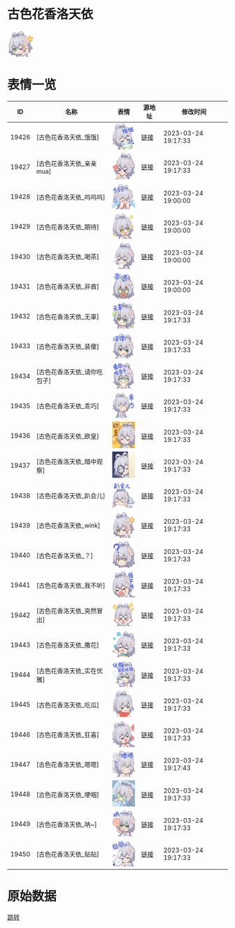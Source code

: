 # 古色花香洛天依

<img src="./cover.png" height="60" alt="cover" />

# 表情一览

|ID|名称|表情|源地址|修改时间|
|----|----|----|----|----|
|19426|[古色花香洛天依_饿饿]|<img src="./pic/019426_%5B古色花香洛天依_饿饿%5D.png" height="60" alt="饿饿"/>|[链接](https://i0.hdslb.com/bfs/garb/item/950cc2b2797eb0d8e3a2f88f8c020afd6685e279.png)|2023-03-24 19:17:33|
|19427|[古色花香洛天依_亲亲mua]|<img src="./pic/019427_%5B古色花香洛天依_亲亲mua%5D.png" height="60" alt="亲亲mua"/>|[链接](https://i0.hdslb.com/bfs/garb/item/a91642a0e6d053acbb6616cb3d9bcbd3a381ddd6.png)|2023-03-24 19:17:33|
|19428|[古色花香洛天依_呜呜呜]|<img src="./pic/019428_%5B古色花香洛天依_呜呜呜%5D.png" height="60" alt="呜呜呜"/>|[链接](https://i0.hdslb.com/bfs/garb/item/4d45fc3df977d5b50c1562149afb15bc1aa1674a.png)|2023-03-24 19:00:00|
|19429|[古色花香洛天依_期待]|<img src="./pic/019429_%5B古色花香洛天依_期待%5D.png" height="60" alt="期待"/>|[链接](https://i0.hdslb.com/bfs/garb/item/9411ae257748b157322ccdde03cdbd9f59968cbd.png)|2023-03-24 19:00:00|
|19430|[古色花香洛天依_喝茶]|<img src="./pic/019430_%5B古色花香洛天依_喝茶%5D.png" height="60" alt="喝茶"/>|[链接](https://i0.hdslb.com/bfs/garb/item/34b92a29cc7d9a4dde5c0f506eb371425cb797f6.png)|2023-03-24 19:00:00|
|19431|[古色花香洛天依_非酋]|<img src="./pic/019431_%5B古色花香洛天依_非酋%5D.png" height="60" alt="非酋"/>|[链接](https://i0.hdslb.com/bfs/garb/item/6eb3f26ae7c7bc09b113f7c1d3fd6e4411cba7ba.png)|2023-03-24 19:00:00|
|19432|[古色花香洛天依_无辜]|<img src="./pic/019432_%5B古色花香洛天依_无辜%5D.png" height="60" alt="无辜"/>|[链接](https://i0.hdslb.com/bfs/garb/item/7cddd1e52a2af22dcf0687e96f2a3b5bd063d724.png)|2023-03-24 19:17:33|
|19433|[古色花香洛天依_装傻]|<img src="./pic/019433_%5B古色花香洛天依_装傻%5D.png" height="60" alt="装傻"/>|[链接](https://i0.hdslb.com/bfs/garb/item/dd727af25341e3a35c635062ed53b348d8434b0b.png)|2023-03-24 19:17:33|
|19434|[古色花香洛天依_请你吃包子]|<img src="./pic/019434_%5B古色花香洛天依_请你吃包子%5D.png" height="60" alt="请你吃包子"/>|[链接](https://i0.hdslb.com/bfs/garb/item/bd7d7eafe538d8c7c0670bb7e00b7a906ca7b66e.png)|2023-03-24 19:17:33|
|19435|[古色花香洛天依_乖巧]|<img src="./pic/019435_%5B古色花香洛天依_乖巧%5D.png" height="60" alt="乖巧"/>|[链接](https://i0.hdslb.com/bfs/garb/item/ef2a2f95645e405af1ceb01c0e333342a1d90eb6.png)|2023-03-24 19:17:33|
|19436|[古色花香洛天依_欧皇]|<img src="./pic/019436_%5B古色花香洛天依_欧皇%5D.png" height="60" alt="欧皇"/>|[链接](https://i0.hdslb.com/bfs/garb/item/32c79a09fef52510377cec64d85ea91503036e5f.png)|2023-03-24 19:17:33|
|19437|[古色花香洛天依_暗中观察]|<img src="./pic/019437_%5B古色花香洛天依_暗中观察%5D.png" height="60" alt="暗中观察"/>|[链接](https://i0.hdslb.com/bfs/garb/item/107a9aae16b3f0805c91fa0989324e2b1ef809ca.png)|2023-03-24 19:17:33|
|19438|[古色花香洛天依_趴会儿]|<img src="./pic/019438_%5B古色花香洛天依_趴会儿%5D.png" height="60" alt="趴会儿"/>|[链接](https://i0.hdslb.com/bfs/garb/item/5ab30c98c5366046b1fbf00292394b78956cfbd0.png)|2023-03-24 19:17:33|
|19439|[古色花香洛天依_wink]|<img src="./pic/019439_%5B古色花香洛天依_wink%5D.png" height="60" alt="wink"/>|[链接](https://i0.hdslb.com/bfs/garb/item/a9a0332f0a2cabaf7b1e099c6897689e421ee12a.png)|2023-03-24 19:17:33|
|19440|[古色花香洛天依_？]|<img src="./pic/019440_%5B古色花香洛天依_？%5D.png" height="60" alt="？"/>|[链接](https://i0.hdslb.com/bfs/garb/item/7c67fed44c9c96f158c5e2393b48a4a8aef3d33a.png)|2023-03-24 19:17:33|
|19441|[古色花香洛天依_我不听]|<img src="./pic/019441_%5B古色花香洛天依_我不听%5D.png" height="60" alt="我不听"/>|[链接](https://i0.hdslb.com/bfs/garb/item/34b841e1f2e8983c14634def9887f65f641adbfd.png)|2023-03-24 19:17:33|
|19442|[古色花香洛天依_突然冒出]|<img src="./pic/019442_%5B古色花香洛天依_突然冒出%5D.png" height="60" alt="突然冒出"/>|[链接](https://i0.hdslb.com/bfs/garb/item/2ae3f32ed6678677c8c0ed3812b10b81571e0c68.png)|2023-03-24 19:17:33|
|19443|[古色花香洛天依_撒花]|<img src="./pic/019443_%5B古色花香洛天依_撒花%5D.png" height="60" alt="撒花"/>|[链接](https://i0.hdslb.com/bfs/garb/item/ba344fa47780d11bcf242fd85d5f896b98e19893.png)|2023-03-24 19:17:33|
|19444|[古色花香洛天依_实在优雅]|<img src="./pic/019444_%5B古色花香洛天依_实在优雅%5D.png" height="60" alt="实在优雅"/>|[链接](https://i0.hdslb.com/bfs/garb/item/c5d386d162e445e3dc2a49ad8dbb354e43b818aa.png)|2023-03-24 19:17:33|
|19445|[古色花香洛天依_吃瓜]|<img src="./pic/019445_%5B古色花香洛天依_吃瓜%5D.png" height="60" alt="吃瓜"/>|[链接](https://i0.hdslb.com/bfs/garb/item/082ca71286ad3697e7f999d536f3beb6085d42b6.png)|2023-03-24 19:17:33|
|19446|[古色花香洛天依_狂喜]|<img src="./pic/019446_%5B古色花香洛天依_狂喜%5D.png" height="60" alt="狂喜"/>|[链接](https://i0.hdslb.com/bfs/garb/item/9f6bc0b6e7b69402561aa8d8084292bf61bd1742.png)|2023-03-24 19:17:33|
|19447|[古色花香洛天依_嗯嗯]|<img src="./pic/019447_%5B古色花香洛天依_嗯嗯%5D.png" height="60" alt="嗯嗯"/>|[链接](https://i0.hdslb.com/bfs/garb/item/b26dbce4a1d89365c1f68570f914d4c705e3c54f.png)|2023-03-24 19:17:43|
|19448|[古色花香洛天依_哽咽]|<img src="./pic/019448_%5B古色花香洛天依_哽咽%5D.png" height="60" alt="哽咽"/>|[链接](https://i0.hdslb.com/bfs/garb/item/c067d26a81c21bc114b9b23d55455e5cc832508b.png)|2023-03-24 19:17:33|
|19449|[古色花香洛天依_呐~]|<img src="./pic/019449_%5B古色花香洛天依_呐~%5D.png" height="60" alt="呐~"/>|[链接](https://i0.hdslb.com/bfs/garb/item/93b04b7be865fde04a22200204d39e3cb07f924f.png)|2023-03-24 19:17:33|
|19450|[古色花香洛天依_贴贴]|<img src="./pic/019450_%5B古色花香洛天依_贴贴%5D.png" height="60" alt="贴贴"/>|[链接](https://i0.hdslb.com/bfs/garb/item/14830657a12203a0eecec49885447b931608c4ea.png)|2023-03-24 19:17:33|

# 原始数据

[跳转](./raw.json)

